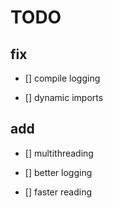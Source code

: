 # TODO

## fix

- [] compile logging

- [] dynamic imports

## add

- [] multithreading

- [] better logging

- [] faster reading